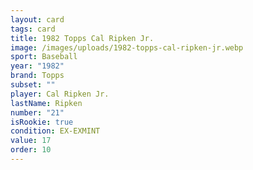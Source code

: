 ```yaml
---
layout: card
tags: card
title: 1982 Topps Cal Ripken Jr.
image: /images/uploads/1982-topps-cal-ripken-jr.webp
sport: Baseball
year: "1982"
brand: Topps
subset: ""
player: Cal Ripken Jr.
lastName: Ripken
number: "21"
isRookie: true
condition: EX-EXMINT
value: 17
order: 10
---
```

